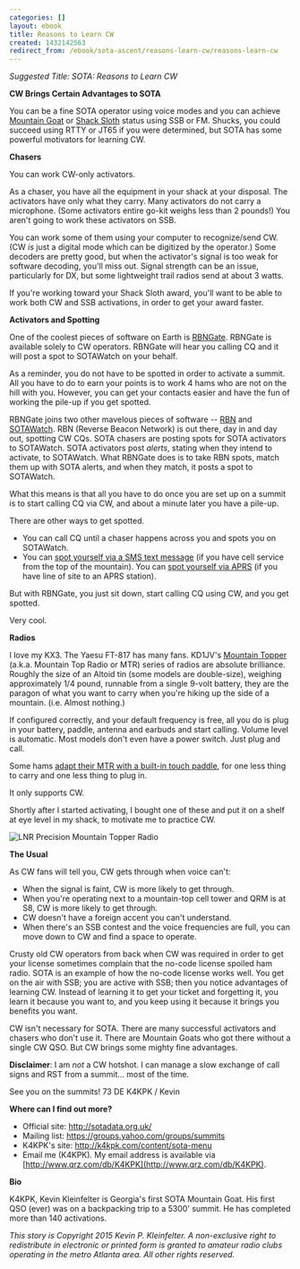 ```yaml
---
categories: []
layout: ebook
title: Reasons to Learn CW
created: 1432142563
redirect_from: /ebook/sota-ascent/reasons-learn-cw/reasons-learn-cw
---
```

*Suggested Title: SOTA: Reasons to Learn CW*

**CW Brings Certain Advantages to SOTA**

You can be a fine SOTA operator using voice modes and you can achieve [Mountain Goat](http://www.sota.org.uk/Awards) or [Shack Sloth](http://www.sota.org.uk/Awards) status using SSB or FM.  Shucks, you could succeed using RTTY or JT65 if you were determined, but SOTA has some powerful motivators for learning CW.

**Chasers**

You can work CW-only activators.

As a chaser, you have all the equipment in your shack at your disposal.  The activators have only what they carry.  Many activators do not carry a microphone.  (Some activators entire go-kit weighs less than 2 pounds!) You aren't going to work these activators on SSB.

You can work some of them using your computer to recognize/send CW. (CW *is* just a digital mode which can be digitized by the operator.)  Some decoders are pretty good, but when the activator's signal is too weak for software decoding, you'll miss out.  Signal strength can be an issue, particularly for DX, but some lightweight trail radios send at about 3 watts.

If you're working toward your Shack Sloth award, you'll want to be able to work both CW and SSB activations, in order to get your award faster.

**Activators and Spotting**

One of the coolest pieces of software on Earth is [RBNGate](http://www.grizzlyguy.tv/RBNGate.htm).  RBNGate is available solely to CW operators.  RBNGate will hear you calling CQ and it will post a spot to SOTAWatch on your behalf.

As a reminder, you do not have to be spotted in order to activate a summit.  All you have to do to earn your points is to work 4 hams who are not on the hill with you.  However, you can get your contacts easier and have the fun of working the pile-up if you get spotted.

RBNGate joins two other mavelous pieces of software -- [RBN](http://www.reversebeacon.net) and [SOTAWatch](http://sotawatch.org/spots.php).  RBN (Reverse Beacon Network) is out there, day in and day out, spotting CW CQs.  SOTA chasers are posting spots for SOTA activators to SOTAWatch.  SOTA activators post *alerts*, stating when they intend to activate, to SOTAWatch.  What RBNGate does is to take RBN spots, match them up with SOTA alerts, and when they match, it posts a spot to SOTAWatch.

What this means is that all you have to do once you are set up on a summit is to start calling CQ via CW, and about a minute later you have a pile-up.

There are other ways to get spotted.  

* You can call CQ until a chaser happens across you and spots you on SOTAWatch.  
* You can [spot yourself via a SMS text message](http://k4kpk.com/content/sota-self-spot-sms-usa) (if you have cell service from the top of the mountain).  You can [spot yourself via APRS](http://k4kpk.com/content/sota-self-spot-aprs) (if you have line of site to an APRS station).  

But with RBNGate, you just sit down, start calling CQ using CW, and you get spotted.

Very cool.

**Radios**

I love my KX3.  The Yaesu FT-817 has many fans.  KD1JV's [Mountain Topper](https://groups.yahoo.com/neo/groups/AT_Sprint/info) (a.k.a. Mountain Top Radio or MTR) series of radios are absolute brilliance.  Roughly the size of an Altoid tin (some models are double-size), weighing approximately 1/4 pound, runnable from a single 9-volt battery, they are the paragon of what you want to carry when you're hiking up the side of a mountain.  (i.e. Almost nothing.)

If configured correctly, and your default frequency is free, all you do is plug in your battery, paddle, antenna and earbuds and start calling.  Volume level is automatic.  Most models don't even have a power switch.  Just plug and call.

Some hams [adapt their MTR with a built-in touch paddle](http://vk3il.net/projects/touch-paddle-mtr-2/), for one less thing to carry and one less thing to plug in.

It only supports CW.

Shortly after I started activating, I bought one of these and put it on a shelf at eye level in my shack, to motivate me to practice CW.

![LNR Precision Mountain Topper Radio](http://images-cdn.ecwid.com/images/5403066/273313314.jpg)

**The Usual**

As CW fans will tell you, CW gets through when voice can't:

* When the signal is faint, CW is more likely to get through.  
* When you're operating next to a mountain-top cell tower and QRM  is at S8, CW is more likely to get through.
* CW doesn't have a foreign accent you can't understand.
* When there's an SSB contest and the voice frequencies are full, you can move down to CW and find a space to operate.

Crusty old CW operators from back when CW was required in order to get your license sometimes complain that the no-code license spoiled ham radio.  SOTA is an example of how the no-code license works well.  You get on the air with SSB; you are active with SSB; then you notice advantages of learning CW.  Instead of learning it to get your ticket and forgetting it, you learn it because you want to, and you keep using it because it brings you benefits you want.

CW isn't necessary for SOTA.  There are many successful activators and chasers who don't use it.  There are Mountain Goats who got there without a single CW QSO.  But CW brings some mighty fine advantages.

__Disclaimer__: I am *not* a CW hotshot.  I can manage a slow exchange of call signs and RST from a summit... most of the time.

See you on the summits!
73 DE K4KPK / Kevin

__Where can I find out more?__

* Official site: http://sotadata.org.uk/
* Mailing list: https://groups.yahoo.com/groups/summits
* K4KPK's site: http://k4kpk.com/content/sota-menu
* Email me (K4KPK).  My email address is available via [http://www.qrz.com/db/K4KPK](http://www.qrz.com/db/K4KPK).

__Bio__

K4KPK, Kevin Kleinfelter is Georgia's first SOTA Mountain Goat.  His first QSO (ever) was on a backpacking trip to a 5300' summit. He has completed more than 140 activations.

*This story is Copyright 2015 Kevin P. Kleinfelter.  A non-exclusive right to redistribute in electronic or printed form is granted to amateur radio clubs operating in the metro Atlanta area.  All other rights reserved.*
